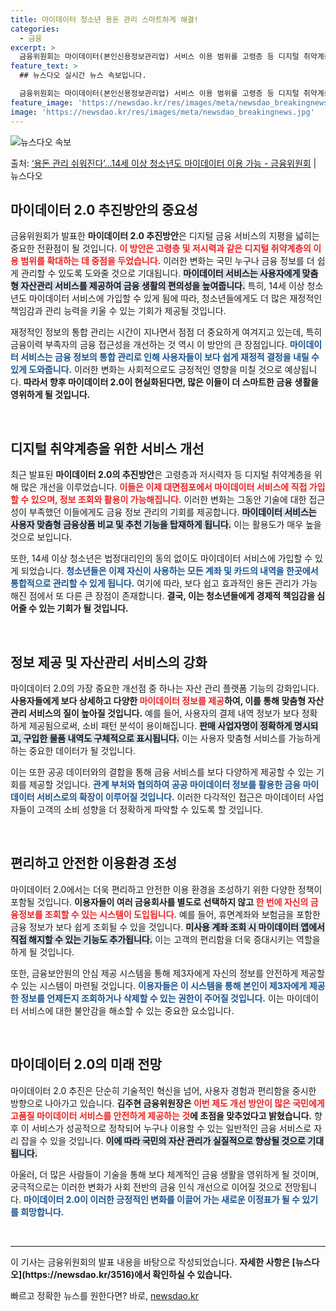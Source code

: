 ```yaml
---
title: 마이데이터 청소년 용돈 관리 스마트하게 해결!
categories:
  - 금융
excerpt: >
  금융위원회는 마이데이터(본인신용정보관리업) 서비스 이용 범위를 고령층 등 디지털 취약계층과 14세 이상 청소…
feature_text: >
  ## 뉴스다오 실시간 뉴스 속보입니다.

  금융위원회는 마이데이터(본인신용정보관리업) 서비스 이용 범위를 고령층 등 디지털 취약계층과 14세 이상 청소…
feature_image: 'https://newsdao.kr/res/images/meta/newsdao_breakingnews.jpg'
image: 'https://newsdao.kr/res/images/meta/newsdao_breakingnews.jpg'
---
```


![뉴스다오 속보](https://newsdao.kr/res/images/meta/newsdao_breakingnews.jpg)

<p>출처: <a href="https://newsdao.kr/3516" rel="dofollow">‘용돈 관리 쉬워진다’…14세 이상 청소년도 마이데이터 이용 가능 - 금융위원회</a> | 뉴스다오</p>

<h2 data-ke-size="size26">마이데이터 2.0 추진방안의 중요성</h2>

<p data-ke-size="size16">금융위원회가 발표한 <b>마이데이터 2.0 추진방안</b>은 디지털 금융 서비스의 지평을 넓히는 중요한 전환점이 될 것입니다. <b><span style="color: #ee2323;">이 방안은 고령층 및 저시력과 같은 디지털 취약계층의 이용 범위를 확대하는 데 중점을 두었습니다.</span></b> 이러한 변화는 국민 누구나 금융 정보를 더 쉽게 관리할 수 있도록 도와줄 것으로 기대됩니다. <b><span style="background-color: #21538527;">마이데이터 서비스는 사용자에게 맞춤형 자산관리 서비스를 제공하여 금융 생활의 편의성을 높여줍니다.</span></b> 특히, 14세 이상 청소년도 마이데이터 서비스에 가입할 수 있게 됨에 따라, 청소년들에게도 더 많은 재정적인 책임감과 관리 능력을 키울 수 있는 기회가 제공될 것입니다.</p>

<p data-ke-size="size16">재정적인 정보의 통합 관리는 시간이 지나면서 점점 더 중요하게 여겨지고 있는데, 특히 금융이력 부족자의 금융 접근성을 개선하는 것 역시 이 방안의 큰 장점입니다. <b><span style="color: #1a5490;">마이데이터 서비스는 금융 정보의 통합 관리로 인해 사용자들이 보다 쉽게 재정적 결정을 내릴 수 있게 도와줍니다.</span></b> 이러한 변화는 사회적으로도 긍정적인 영향을 미칠 것으로 예상됩니다. <b>따라서 향후 마이데이터 2.0이 현실화된다면, 많은 이들이 더 스마트한 금융 생활을 영위하게 될 것입니다.</b></p>

<p data-ke-size="size16">&nbsp;</p>

<h2 data-ke-size="size26">디지털 취약계층을 위한 서비스 개선</h2>

<p data-ke-size="size16">최근 발표된 <b>마이데이터 2.0의 추진방안</b>은 고령층과 저시력자 등 디지털 취약계층을 위해 많은 개선을 이루었습니다. <b><span style="color: #ee2323;">이들은 이제 대면점포에서 마이데이터 서비스에 직접 가입할 수 있으며, 정보 조회와 활용이 가능해집니다.</span></b> 이러한 변화는 그동안 기술에 대한 접근성이 부족했던 이들에게도 금융 정보 관리의 기회를 제공합니다. <b><span style="background-color: #21538527;">마이데이터 서비스는 사용자 맞춤형 금융상품 비교 및 추천 기능을 탑재하게 됩니다.</span></b> 이는 활용도가 매우 높을 것으로 보입니다.</p>

<p data-ke-size="size16">또한, 14세 이상 청소년은 법정대리인의 동의 없이도 마이데이터 서비스에 가입할 수 있게 되었습니다. <b><span style="color: #1a5490;">청소년들은 이제 자신이 사용하는 모든 계좌 및 카드의 내역을 한곳에서 통합적으로 관리할 수 있게 됩니다.</span></b> 여기에 따라, 보다 쉽고 효과적인 용돈 관리가 가능해진 점에서 또 다른 큰 장점이 존재합니다. <b>결국, 이는 청소년들에게 경제적 책임감을 심어줄 수 있는 기회가 될 것입니다.</b></p>

<p data-ke-size="size16">&nbsp;</p>

<h2 data-ke-size="size26">정보 제공 및 자산관리 서비스의 강화</h2>

<p data-ke-size="size16">마이데이터 2.0의 가장 중요한 개선점 중 하나는 자산 관리 플랫폼 기능의 강화입니다. <b>사용자들에게 보다 상세하고 다양한 <span style="color: #ee2323;">마이데이터 정보를 제공</span>하여, 이를 통해 맞춤형 자산관리 서비스의 질이 높아질 것입니다.</b> 예를 들어, 사용자의 결제 내역 정보가 보다 정확하게 제공됨으로써, 소비 패턴 분석이 용이해집니다. <b><span style="background-color: #21538527;">판매 사업자명이 정확하게 명시되고, 구입한 물품 내역도 구체적으로 표시됩니다.</span></b> 이는 사용자 맞춤형 서비스를 가능하게 하는 중요한 데이터가 될 것입니다.</p>

<p data-ke-size="size16">이는 또한 공공 데이터와의 결합을 통해 금융 서비스를 보다 다양하게 제공할 수 있는 기회를 제공할 것입니다. <b><span style="color: #1a5490;">관계 부처와 협의하여 공공 마이데이터 정보를 활용한 금융 마이데이터 서비스로의 확장이 이루어질 것입니다.</span></b> 이러한 다각적인 접근은 마이데이터 사업자들이 고객의 소비 성향을 더 정확하게 파악할 수 있도록 할 것입니다.</p>

<p data-ke-size="size16">&nbsp;</p>

<h2 data-ke-size="size26">편리하고 안전한 이용환경 조성</h2>

<p data-ke-size="size16">마이데이터 2.0에서는 더욱 편리하고 안전한 이용 환경을 조성하기 위한 다양한 정책이 포함될 것입니다. <b>이용자들이 여러 금융회사를 별도로 선택하지 않고 <span style="color: #ee2323;">한 번에 자신의 금융정보를 조회할 수 있는 시스템이 도입됩니다.</span></b> 예를 들어, 휴면계좌와 보험금을 포함한 금융 정보가 보다 쉽게 조회될 수 있을 것입니다. <b><span style="background-color: #21538527;">미사용 계좌 조회 시 마이데이터 앱에서 직접 해지할 수 있는 기능도 추가됩니다.</span></b> 이는 고객의 편리함을 더욱 증대시키는 역할을 하게 될 것입니다.</p>

<p data-ke-size="size16">또한, 금융보안원의 안심 제공 시스템을 통해 제3자에게 자신의 정보를 안전하게 제공할 수 있는 시스템이 마련될 것입니다. <b><span style="color: #1a5490;">이용자들은 이 시스템을 통해 본인이 제3자에게 제공한 정보를 언제든지 조회하거나 삭제할 수 있는 권한이 주어질 것입니다.</span></b> 이는 마이데이터 서비스에 대한 불안감을 해소할 수 있는 중요한 요소입니다.</p>

<p data-ke-size="size16">&nbsp;</p>

<h2 data-ke-size="size26">마이데이터 2.0의 미래 전망</h2>

<p data-ke-size="size16">마이데이터 2.0 추진은 단순히 기술적인 혁신을 넘어, 사용자 경험과 편리함을 중시한 방향으로 나아가고 있습니다. <b>김주현 금융위원장은 <span style="color: #ee2323;">이번 제도 개선 방안이 많은 국민에게 고품질 마이데이터 서비스를 안전하게 제공하는 것</span>에 초점을 맞추었다고 밝혔습니다.</b> 향후 이 서비스가 성공적으로 정착되어 누구나 이용할 수 있는 일반적인 금융 서비스로 자리 잡을 수 있을 것입니다. <b><span style="background-color: #21538527;">이에 따라 국민의 자산 관리가 실질적으로 향상될 것으로 기대됩니다.</span></b></p>

<p data-ke-size="size16">아울러, 더 많은 사람들이 기술을 통해 보다 체계적인 금융 생활을 영위하게 될 것이며, 궁극적으로는 이러한 변화가 사회 전반의 금융 인식 개선으로 이어질 것으로 전망됩니다. <b><span style="color: #1a5490;">마이데이터 2.0이 이러한 긍정적인 변화를 이끌어 가는 새로운 이정표가 될 수 있기를 희망합니다.</span></b></p>

<p data-ke-size="size16">&nbsp;</p>

<hr>

<p data-ke-size="size16">이 기사는 금융위원회의 발표 내용을 바탕으로 작성되었습니다. <b>자세한 사항은 [뉴스다오](https://newsdao.kr/3516)에서 확인하실 수 있습니다.</b></p> 

빠르고 정확한 뉴스를 원한다면? 바로, <a href="https://newsdao.kr" rel="dofollow">newsdao.kr</a>


